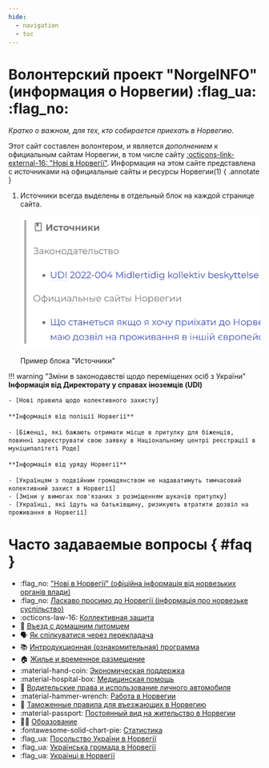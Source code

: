 ```yaml
---
hide:
  - navigation
  - toc
---
```


# **Волонтерский проект "NorgeINFO" (информация о Норвегии)** :flag_ua: :flag_no: 
*Кратко о важном, для тех, кто собирается приехать в Норвегию.*

Этот сайт составлен волонтером, и является *дополнением* к официальным сайтам Норвегии, в том числе сайту [:octicons-link-external-16: "Нові в Норвегії"](https://www.nyinorge.no/uk/). Информация на этом сайте представлена с источниками на официальные сайты и ресурсы Норвегии(1) 
{ .annotate }

1.  Источники всегда выделены в отдельный блок на каждой странице сайта.
  
    ![Источники](assets\img\sources-block.png)<figcaption>Пример блока "Источники"</figcaption>

!!! warning "Зміни в законодавстві щодо переміщених осіб з України"
    **Інформація від Директорату у справах іноземців (UDI)**
    
    - [Нові правила щодо колективного захисту]

    **Інформація від поліції Норвегії**
    
    - [Біженці, які бажають отримати місце в притулку для біженців, повинні зареєструвати свою заявку в Національному центрі реєстрації в муніципалітеті Роде]

    **Інформація від уряду Норвегії**

    - [Українцям з подвійним громадянством не надаватимуть тимчасовий колективний захист в Норвегії]
    - [Зміни у вимогах пов'язаних з розміщенням шукачів притулку]
    - [Українці, які їдуть на батьківщину, ризикують втратити дозвіл на проживання в Норвегії]

# Часто задаваемые вопросы { #faq }

<div class="grid cards" markdown>

- :flag_no: ["Нові в Норвегії" (офіційна інформація від норвезьких органів влади)](https://www.nyinorge.no/uk/)
- :flag_no: [Ласкаво просимо до Норвегії (інформація про норвезьке суспільство)](https://www.imdi.no/globalassets/illustrasjoner/ukraina/information-about-norwegian-society-2022---ukrainsk0822.pdf)
- :octicons-law-16: [Коллективная защита](kollektiv-beskyttelse.md)
- :guide_dog: [Въезд с домашним питомцем](kjaeledyr.md)
- :speaking_head: [Як спілкуватися через перекладача](https://www.imdi.no/globalassets/illustrasjoner/ukraina/a-fore-en-samtale-via-tolk_ukrainsk.pdf)
- :books: [Интродукционная (ознакомительная) программа](introduksjonsprogram.md)
- :house: [Жилье и временное размещение](bolig.md)
- :material-hand-coin: [Экономическая поддержка](stotte.md)
- :material-hospital-box: [Медицинская помощь](helsehjelp.md)
- :red_car: [Водительские права и использование личного автомобиля](forerkort-og-bil.md)
- :material-hammer-wrench: [Работа в Норвегии](jobb.md)
- :customs: [Таможенные правила для въезжающих в Норвегию](toll.md)
- :material-passport: [Постоянный вид на жительство в Норвегии](permanent-oppholdstillatelse.md)
- :woman_student: [Образование](utdanning.md)
- :fontawesome-solid-chart-pie: [Статистика](statistikk.md)
- :flag_ua: [Посольство України в Норвегії](https://norway.mfa.gov.ua/)
- :flag_ua: [Українська громада в Норвегії](https://www.facebook.com/DenUkrainskeForeningiNorge/)
- :flag_ua: [Українці в Норвегії](https://www.ukrainere.no/about-us/)
</div>